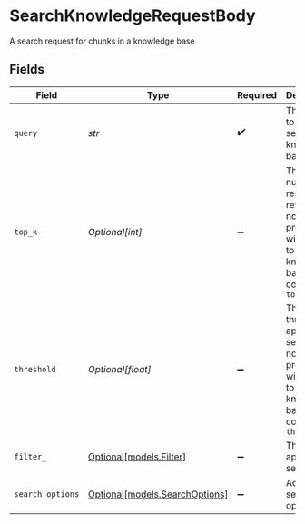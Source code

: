 # SearchKnowledgeRequestBody

A search request for chunks in a knowledge base


## Fields

| Field                                                                                                            | Type                                                                                                             | Required                                                                                                         | Description                                                                                                      |
| ---------------------------------------------------------------------------------------------------------------- | ---------------------------------------------------------------------------------------------------------------- | ---------------------------------------------------------------------------------------------------------------- | ---------------------------------------------------------------------------------------------------------------- |
| `query`                                                                                                          | *str*                                                                                                            | :heavy_check_mark:                                                                                               | The query to use to search the knowledge base                                                                    |
| `top_k`                                                                                                          | *Optional[int]*                                                                                                  | :heavy_minus_sign:                                                                                               | The number of results to return. If not provided, will default to the knowledge base configured `top_k`          |
| `threshold`                                                                                                      | *Optional[float]*                                                                                                | :heavy_minus_sign:                                                                                               | The threshold to apply to the search. If not provided, will default to the knowledge base configured `threshold` |
| `filter_`                                                                                                        | [Optional[models.Filter]](../models/filter_.md)                                                                  | :heavy_minus_sign:                                                                                               | The filter to apply to the search                                                                                |
| `search_options`                                                                                                 | [Optional[models.SearchOptions]](../models/searchoptions.md)                                                     | :heavy_minus_sign:                                                                                               | Additional search options                                                                                        |